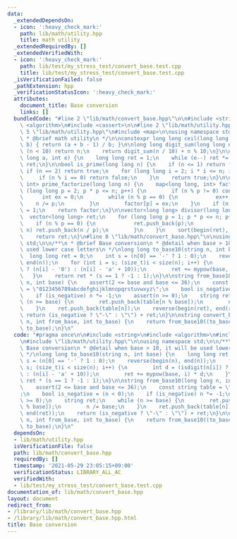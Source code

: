 ```yaml
---
data:
  _extendedDependsOn:
  - icon: ':heavy_check_mark:'
    path: lib/math/utility.hpp
    title: math utility
  _extendedRequiredBy: []
  _extendedVerifiedWith:
  - icon: ':heavy_check_mark:'
    path: lib/test/my_stress_test/convert_base.test.cpp
    title: lib/test/my_stress_test/convert_base.test.cpp
  _isVerificationFailed: false
  _pathExtension: hpp
  _verificationStatusIcon: ':heavy_check_mark:'
  attributes:
    document_title: Base conversion
    links: []
  bundledCode: "#line 2 \"lib/math/convert_base.hpp\"\n\n#include <string>\n#include\
    \ <algorithm>\n#include <cassert>\n\n#line 2 \"lib/math/utility.hpp\"\n\n#line\
    \ 5 \"lib/math/utility.hpp\"\n#include <map>\n\nusing namespace std;\n\n/**\n\
    \ * @brief math utility\n */\n\nconstexpr long long ceil(long long a, long long\
    \ b) { return (a + b - 1) / b; }\n\nlong long digit_sum(long long n) {\n    if\
    \ (n < 10) return n;\n    return digit_sum(n / 10) + n % 10;\n}\n\nlong long mypow(long\
    \ long a, int e) {\n    long long ret = 1;\n    while (e--) ret *= a;\n    return\
    \ ret;\n}\n\nbool is_prime(long long n) {\n    if (n <= 1) return false;\n   \
    \ if (n == 2) return true;\n    for (long long i = 2; i * i <= n; i++) {\n   \
    \     if (n % i == 0) return false;\n    }\n    return true;\n}\n\nmap<long long,\
    \ int> prime_factorize(long long n) {\n    map<long long, int> factor;\n    for\
    \ (long long p = 2; p * p <= n; p++) {\n        if (n % p != 0) continue;\n  \
    \      int ex = 0;\n        while (n % p == 0) {\n            ex++;\n        \
    \    n /= p;\n        }\n        factor[p] = ex;\n    }\n    if (n != 1) factor[n]\
    \ = 1;\n    return factor;\n}\n\nvector<long long> divisor(long long n) {\n  \
    \  vector<long long> ret;\n    for (long long p = 1; p * p <= n; p++) {\n    \
    \    if (n % p == 0) {\n            ret.push_back(p);\n            if (p * p !=\
    \ n) ret.push_back(n / p);\n        }\n    }\n    sort(begin(ret), end(ret));\n\
    \    return ret;\n}\n#line 8 \"lib/math/convert_base.hpp\"\n\nusing namespace\
    \ std;\n\n/**\n * @brief Base conversion\n * @detail when base > 10, it will be\
    \ used lower case letters\n */\nlong long to_base10(string n, int base) {\n  \
    \  long long ret = 0;\n    int s = (n[0] == '-' ? 1 : 0);\n    reverse(begin(n),\
    \ end(n));\n    for (int i = s; (size_t)i < size(n); i++) {\n        int d = (isdigit(n[i])\
    \ ? (n[i] - '0') : (n[i] - 'a' + 10));\n        ret += mypow(base, i) * d;\n \
    \   }\n    return ret * (s == 1 ? -1 : 1);\n}\n\nstring from_base10(long long\
    \ n, int base) {\n    assert(2 <= base and base <= 36);\n    const string table\
    \ = \"0123456789abcdefghijklmnopqrstuvwxyz\";\n    bool is_negative = (n < 0);\n\
    \    if (is_negative) n *= -1;\n    assert(n >= 0);\n    string ret;\n    while\
    \ (n >= base) {\n        ret.push_back(table[n % base]);\n        n /= base;\n\
    \    }\n    ret.push_back(table[n]);\n    reverse(begin(ret), end(ret));\n   \
    \ return (is_negative ? \"-\" : \"\") + ret;\n}\n\nstring convert_base(string\
    \ n, int from_base, int to_base) {\n    return from_base10((to_base10(n, from_base)),\
    \ to_base);\n}\n"
  code: "#pragma once\n\n#include <string>\n#include <algorithm>\n#include <cassert>\n\
    \n#include \"lib/math/utility.hpp\"\n\nusing namespace std;\n\n/**\n * @brief\
    \ Base conversion\n * @detail when base > 10, it will be used lower case letters\n\
    \ */\nlong long to_base10(string n, int base) {\n    long long ret = 0;\n    int\
    \ s = (n[0] == '-' ? 1 : 0);\n    reverse(begin(n), end(n));\n    for (int i =\
    \ s; (size_t)i < size(n); i++) {\n        int d = (isdigit(n[i]) ? (n[i] - '0')\
    \ : (n[i] - 'a' + 10));\n        ret += mypow(base, i) * d;\n    }\n    return\
    \ ret * (s == 1 ? -1 : 1);\n}\n\nstring from_base10(long long n, int base) {\n\
    \    assert(2 <= base and base <= 36);\n    const string table = \"0123456789abcdefghijklmnopqrstuvwxyz\"\
    ;\n    bool is_negative = (n < 0);\n    if (is_negative) n *= -1;\n    assert(n\
    \ >= 0);\n    string ret;\n    while (n >= base) {\n        ret.push_back(table[n\
    \ % base]);\n        n /= base;\n    }\n    ret.push_back(table[n]);\n    reverse(begin(ret),\
    \ end(ret));\n    return (is_negative ? \"-\" : \"\") + ret;\n}\n\nstring convert_base(string\
    \ n, int from_base, int to_base) {\n    return from_base10((to_base10(n, from_base)),\
    \ to_base);\n}\n"
  dependsOn:
  - lib/math/utility.hpp
  isVerificationFile: false
  path: lib/math/convert_base.hpp
  requiredBy: []
  timestamp: '2021-05-29 23:05:15+09:00'
  verificationStatus: LIBRARY_ALL_AC
  verifiedWith:
  - lib/test/my_stress_test/convert_base.test.cpp
documentation_of: lib/math/convert_base.hpp
layout: document
redirect_from:
- /library/lib/math/convert_base.hpp
- /library/lib/math/convert_base.hpp.html
title: Base conversion
---
```

